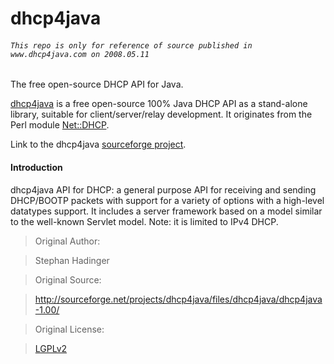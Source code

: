 # dhcp4java

###### `This repo is only for reference of source published in www.dhcp4java.com on 2008.05.11`

The free open-source DHCP API for Java.

[dhcp4java](http://www.dhcp4java.com/) is a free open-source 100% Java DHCP API as a stand-alone library, suitable for client/server/relay development. It originates from the Perl module [Net::DHCP](http://search.cpan.org/~shadinger/Net-DHCP/). 

Link to the dhcp4java [sourceforge project](http://sourceforge.net/projects/dhcp4java/).

#### Introduction

dhcp4java API for DHCP: a general purpose API for receiving and sending DHCP/BOOTP packets with support for a variety of options with a high-level datatypes support. It includes a server framework based on a model similar to the well-known Servlet model. Note: it is limited to IPv4 DHCP.


> Original Author:

> Stephan Hadinger

> Original Source:

> http://sourceforge.net/projects/dhcp4java/files/dhcp4java/dhcp4java-1.00/

> Original License:

> [LGPLv2](http://www.gnu.org/licenses/lgpl-2.1.html)